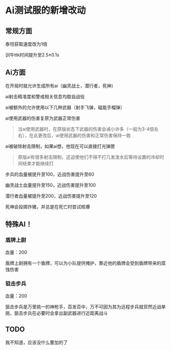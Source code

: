 # Ai测试服的新增改动

## 常规方面

泰坦获取速度改为1倍

训牛ttk时间提升至2.5±0.1s

## Ai方面

在开局时就允许生成所有ai（幽灵战士，潜行者，死神）

ai射击精准度和警戒相关信息均取自战役

ai被额外的允许使用以下几种武器（射手飞弹，磁能手榴弹）

ai使用武器的伤害复原为武器正常伤害

> 当ai使用武器时，在原版状态下武器的伤害会减小许多（一般为3-4倍左右），在此更改后，ai使用武器的伤害和正常伤害保持一致

ai被破除射击限制，如果ai想，他现在可以直接打光弹匣

> 原版ai有很多射击限制，这迫使他们不得不打几发泼水后等待设置的冷却时间结束才能继续打

步兵的血量被提升至100，近战伤害提升至60

幽灵战士血量提升至150，近战伤害提升至100

潜行者血量被提升至200，近战伤害提升至120

死神会投掷炸猪，并总是在死亡时尝试核爆

## 特殊AI！

### 盾牌上尉

血量：200

盾牌上尉拥有一个盾牌，可以为小队提供掩护，靠近他的盾牌会受到盾牌带来的腐蚀伤害

### 狙击步兵

血量：200

狙击步兵是万里挑一的神枪手，百发百中，万不可因为其为远程步兵就贸然近战单挑，狙击步兵在必要时会拿出副武器进行近距离战斗

## TODO

我不知道，应该没什么要加的了
